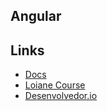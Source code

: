 ## Angular

## Links

- [Docs](https://angular.io/docs)
- [Loiane Course](https://loiane.training/curso/angular)
- [Desenvolvedor.io](https://desenvolvedor.io/curso-online-desenvolvimento-avancado-em-angular)

